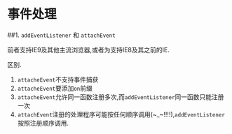 # 事件处理

##1. `addEventListener` 和 `attachEvent`

前者支持IE9及其他主流浏览器,或者为支持IE8及其之前的IE.

区别.

1. `attacheEvent`不支持事件捕获
2. `attacheEvent`要添加`on`前缀
3. `attacheEvent`允许同一函数注册多次,而`addEventListener`同一函数只能注册一次
4. `attachEvent`注册的处理程序可能按任何顺序调用(~_~!!!!),`addEventListener`按照注册顺序调用.

